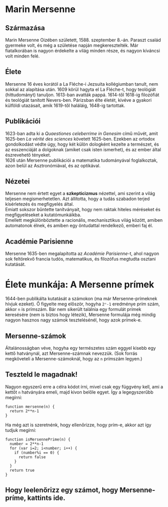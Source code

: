 # Marin Mersenne

## Származása

Marin Mersenne Oizében született, 1588. szeptember 8.-án. Paraszt család gyermeke volt, és még a születése napján megkeresztelték. Már fiatalkorában is nagyon érdekelte a világ minden része, és nagyon kíváncsi volt minden felé.

## Élete

Mersenne 16 éves korától a La Fléche-i Jezsuita kollégiumban tanult, nem sokkal az alapítása után. 1609 körül hagyta el La Fléche-t, hogy teológiát (hittudományt) tanuljon. 1613-ban avatták pappá.
1614-től 1618-ig filozófiát és teológiát tanított Nevers-ben. Párizsban élte életét, kivéve a gyakori külföldi utazásait, amik 1619-től haláláig, 1648-ig tartottak.

## Publikációi

1623-ban adta ki a *Quaestiones celeberrime in Genesim* című művét, amit 1625-ben *La vérité des sciences* követett 1625-ben. Ezekben az ortodox gondolkodást védte úgy, hogy két külön dologként kezelte a természet, és az esszenciáját a dolgoknak (amiket csak isten ismerhet), és az ember által észrevehető tényeket.  
1626 után Mersenne publikációi a matematika tudományával foglalkoztak, azon belül az Asztronómiával, és az optikával. 

## Nézetei
Mersenne nem értett egyet a **szkepticizmus** nézettel, ami szerint a világ teljesen megismerhetetlen. Azt állította, hogy a tudás szabadon terjed kísérletezés és megfigyelés által.  
Emiatt sokszor bűntette tanítványait, hogy nem raktak hiteles méréseket és megfigyeléseket a kutatómunkáikba.  
Emellett megkülönböztette a racionális, mechanisztikus világ között, amiben automatonok élnek, és amiben egy öntudattal rendelkező, emberi faj él. 

## Académie Parisienne

Mersenne 1635-ben megalapította az *Académie Parisienne*-t, ahol nagyon sok feltörekvő francia tudós, matematikus, és filozófus megtudta osztani kutatását. 

# Élete munkája: A Mersenne prímek

1644-ben publikálta kutatását a számokon (ma már Mersenne-prímeknek hívjuk ezeket). Ő figyelte meg először, hogyha `2ⁿ-1` eredménye prím szám, akkor `n` is prímszám. Bár nem sikerült találnia egy formulát prímek keresésére (nem is biztos hogy létezik), Mersenne formulája még mindig nagyon hasznos nagy számok tesztelésénél, hogy azok prímek-e.

## Mersenne-számok

Általánosságban véve, hogyha egy természetes szám eggyel kisebb egy kettő hatványnál, azt Mersenne-számnak nevezzük. (Sok forrás megköveteli a Mersenne-számoknál, hogy az `n` prímszám legyen.)

## Teszteld le magadnak! 

Nagyon egyszerű erre a célra kódot írni, mivel csak egy függvény kell, ami a kettőt `n` hatványára emeli, majd kivon belőle egyet. Így a legegyszerűbb megírni:  

    function mersenne(n) {
      return 2**n-1
    }

Ha még azt is szeretnénk, hogy ellenőrizze, hogy prím-e, akkor azt így tudjuk megírni:

    function isMersennePrime(n) {
      number = 2**n-1
      for (var i=2; i<number; i++) {
        if (number%i == 0) {
          return false
        }
      }
      return true
    }

<script>
  function promptWithMersenne() {
  number = 2**prompt("Mit szeretnél megnézni?")-1
  for (var i=2; i<number; i++) {
    if (number%i == 0) {
      prompt(`A/Az ${number} nem Mersenne-prím!`)
    }
  }
  return prompt(`A/Az ${number} egy Mersenne-prím!`)
}
</script>

## Hogy leelenőrizz egy számot, hogy Mersenne-príme, kattints <b onclick="promptWithMersenne()">ide</b>.